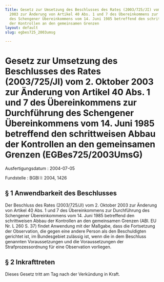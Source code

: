 ```yaml
---
Title: Gesetz zur Umsetzung des Beschlusses des Rates (2003/725/JI) vom 2. Oktober
  2003 zur Änderung von Artikel 40 Abs. 1 und 7 des Übereinkommens zur Durchführung
  des Schengener Übereinkommens vom 14. Juni 1985 betreffend den schrittweisen Abbau
  der Kontrollen an den gemeinsamen Grenzen
layout: default
slug: egbes725_2003umsg

---
```


# Gesetz zur Umsetzung des Beschlusses des Rates (2003/725/JI) vom 2. Oktober 2003 zur Änderung von Artikel 40 Abs. 1 und 7 des Übereinkommens zur Durchführung des Schengener Übereinkommens vom 14. Juni 1985 betreffend den schrittweisen Abbau der Kontrollen an den gemeinsamen Grenzen (EGBes725/2003UmsG)

Ausfertigungsdatum
:   2004-07-05

Fundstelle
:   BGBl I: 2004, 1426



## § 1 Anwendbarkeit des Beschlusses

Der Beschluss des Rates (2003/725/JI) vom 2. Oktober 2003 zur Änderung
von Artikel 40 Abs. 1 und 7 des Übereinkommens zur Durchführung des
Schengener Übereinkommens vom 14. Juni 1985 betreffend den
schrittweisen Abbau der Kontrollen an den gemeinsamen Grenzen (ABl. EU
Nr. L 260 S. 37) findet Anwendung mit der Maßgabe, dass die
Fortsetzung der Observation, die gegen eine andere Person als den
Beschuldigten gerichtet ist, im Bundesgebiet zulässig ist, wenn die in
dem Beschluss genannten Voraussetzungen und die Voraussetzungen der
Strafprozessordnung für eine Observation vorliegen.


## § 2 Inkrafttreten

Dieses Gesetz tritt am Tag nach der Verkündung in Kraft.

